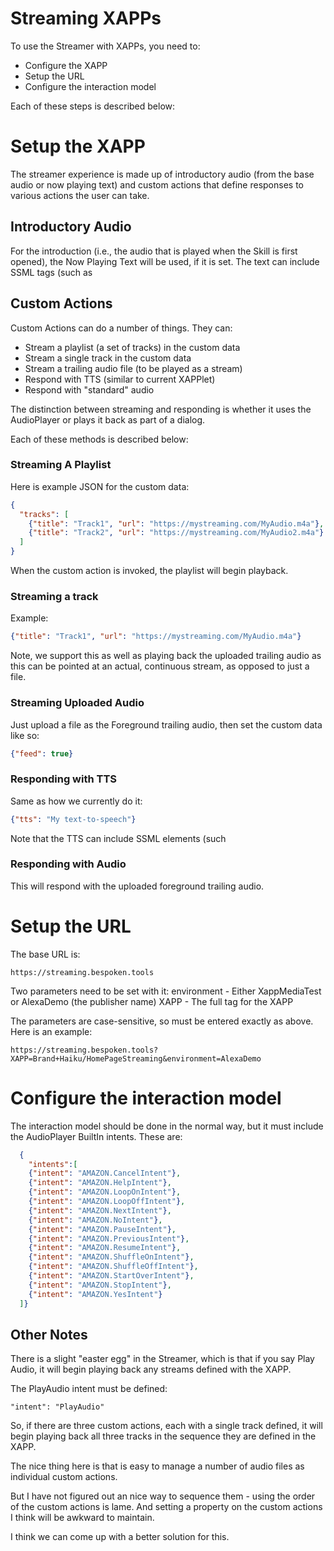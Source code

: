 # Streaming XAPPs
To use the Streamer with XAPPs, you need to:
* Configure the XAPP
* Setup the URL
* Configure the interaction model

Each of these steps is described below:
# Setup the XAPP
The streamer experience is made up of introductory audio (from the base audio or now playing text) and custom actions that define responses to various actions the user can take.

## Introductory Audio
For the introduction (i.e., the audio that is played when the Skill is first opened), the Now Playing Text will be used, if it is set. The text can include SSML tags (such as <audio> or <break>).
If the Now Playing Text is not set, the Base Audio of the XAPP will be used.

## Custom Actions
Custom Actions can do a number of things. They can: 
* Stream a playlist (a set of tracks) in the custom data
* Stream a single track in the custom data
* Stream a trailing audio file (to be played as a stream)
* Respond with TTS (similar to current XAPPlet)
* Respond with "standard" audio

The distinction between streaming and responding is whether it uses the AudioPlayer or plays it back as part of a dialog.

Each of these methods is described below:

### Streaming A Playlist
Here is example JSON for the custom data:
```json
{
  "tracks": [
    {"title": "Track1", "url": "https://mystreaming.com/MyAudio.m4a"},
    {"title": "Track2", "url": "https://mystreaming.com/MyAudio2.m4a"}
  ]
}
```

When the custom action is invoked, the playlist will begin playback.

### Streaming a track
Example:
```json
{"title": "Track1", "url": "https://mystreaming.com/MyAudio.m4a"}
```

Note, we support this as well as playing back the uploaded trailing audio as this can be pointed at an actual, continuous stream, as opposed to just a file.

### Streaming Uploaded Audio
Just upload a file as the Foreground trailing audio, then set the custom data like so:
```json
{"feed": true}
```

### Responding with TTS
Same as how we currently do it:
```json
{"tts": "My text-to-speech"}
```
Note that the TTS can include SSML elements (such <audio> and <break>). Use single-quotes for SSML tags.

### Responding with Audio
This will respond with the uploaded foreground trailing audio.

# Setup the URL
The base URL is:
```
https://streaming.bespoken.tools
```

Two parameters need to be set with it:
environment - Either XappMediaTest or AlexaDemo (the publisher name)
XAPP - The full tag for the XAPP

The parameters are case-sensitive, so must be entered exactly as above. Here is an example:
```
https://streaming.bespoken.tools?XAPP=Brand+Haiku/HomePageStreaming&environment=AlexaDemo
```

# Configure the interaction model
The interaction model should be done in the normal way, but it must include the AudioPlayer BuiltIn intents. These are:
```json
  {
    "intents":[  
    {"intent": "AMAZON.CancelIntent"},
    {"intent": "AMAZON.HelpIntent"},
    {"intent": "AMAZON.LoopOnIntent"},
    {"intent": "AMAZON.LoopOffIntent"},
    {"intent": "AMAZON.NextIntent"},
    {"intent": "AMAZON.NoIntent"},
    {"intent": "AMAZON.PauseIntent"},
    {"intent": "AMAZON.PreviousIntent"},
    {"intent": "AMAZON.ResumeIntent"},
    {"intent": "AMAZON.ShuffleOnIntent"},
    {"intent": "AMAZON.ShuffleOffIntent"},
    {"intent": "AMAZON.StartOverIntent"},
    {"intent": "AMAZON.StopIntent"},
    {"intent": "AMAZON.YesIntent"}
  ]}
```

## Other Notes
There is a slight "easter egg" in the Streamer, which is that if you say Play Audio, it will begin playing back any streams defined with the XAPP.

The PlayAudio intent must be defined:
```
"intent": "PlayAudio"
```
So, if there are three custom actions, each with a single track defined, it will begin playing back all three tracks in the sequence they are defined in the XAPP.

The nice thing here is that is easy to manage a number of audio files as individual custom actions.

But I have not figured out an nice way to sequence them - using the order of the custom actions is lame. And setting a property on the custom actions I think will be awkward to maintain.

I think we can come up with a better solution for this.


